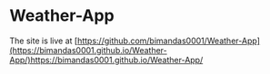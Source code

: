 # Weather-App
The site is live at [https://github.com/bimandas0001/Weather-App](https://bimandas0001.github.io/Weather-App/)https://bimandas0001.github.io/Weather-App/
